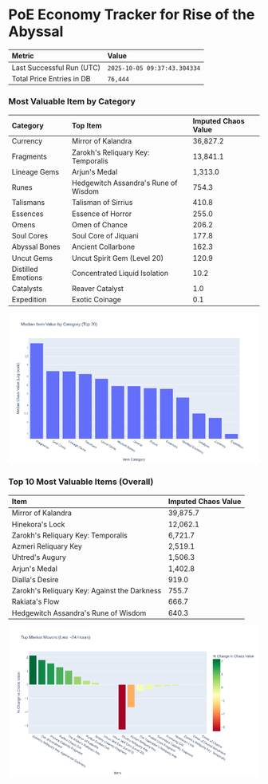 # PoE Economy Tracker for Rise of the Abyssal

<!-- START_MAINTENANCE -->
| Metric | Value |
|:---|:---|
| Last Successful Run (UTC) | `2025-10-05 09:37:43.304334` |
| Total Price Entries in DB | `76,444` |

<!-- END_MAINTENANCE -->

<!-- START_DATAFRAME_DEBUG -->
<!-- END_DATAFRAME_DEBUG -->

<!-- START_CATEGORY_ANALYSIS -->
### Most Valuable Item by Category
| Category | Top Item | Imputed Chaos Value |
| :--- | :--- | :--- |
| Currency | Mirror of Kalandra | 36,827.2 |
| Fragments | Zarokh's Reliquary Key: Temporalis | 13,841.1 |
| Lineage Gems | Arjun's Medal | 1,313.0 |
| Runes | Hedgewitch Assandra's Rune of Wisdom | 754.3 |
| Talismans | Talisman of Sirrius | 410.8 |
| Essences | Essence of Horror | 255.0 |
| Omens | Omen of Chance | 206.2 |
| Soul Cores | Soul Core of Jiquani | 177.8 |
| Abyssal Bones | Ancient Collarbone | 162.3 |
| Uncut Gems | Uncut Spirit Gem (Level 20) | 120.9 |
| Distilled Emotions | Concentrated Liquid Isolation | 10.2 |
| Catalysts | Reaver Catalyst | 1.0 |
| Expedition | Exotic Coinage | 0.1 |


![Category Analysis Chart](charts/category_analysis.png)
<!-- END_ANALYSIS -->

<!-- START_ANALYSIS -->
### Top 10 Most Valuable Items (Overall)
| Item | Imputed Chaos Value |
| :--- | :--- |
| Mirror of Kalandra | 39,875.7 |
| Hinekora's Lock | 12,062.1 |
| Zarokh's Reliquary Key: Temporalis | 6,721.7 |
| Azmeri Reliquary Key | 2,519.1 |
| Uhtred's Augury | 1,506.3 |
| Arjun's Medal | 1,402.8 |
| Dialla's Desire | 919.0 |
| Zarokh's Reliquary Key: Against the Darkness | 755.7 |
| Rakiata's Flow | 666.7 |
| Hedgewitch Assandra's Rune of Wisdom | 640.3 |


![Market Movers Chart](charts/market_movers.png)
<!-- END_ANALYSIS -->
